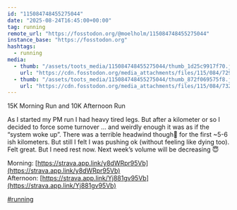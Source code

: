 ```yaml
---
id: "115084748455275044"
date: "2025-08-24T16:45:00+00:00"
tag: running
remote_url: "https://fosstodon.org/@moelholm/115084748455275044"
instance_base: "https://fosstodon.org"
hashtags:
  - running
media:
  - thumb: "/assets/toots_media/115084748455275044/thumb_1d25c9917f70.jpeg"
    url: "https://cdn.fosstodon.org/media_attachments/files/115/084/729/586/609/009/original/03f3f63ccf40d1c7.jpeg"
  - thumb: "/assets/toots_media/115084748455275044/thumb_872f069575f8.jpeg"
    url: "https://cdn.fosstodon.org/media_attachments/files/115/084/732/710/841/858/original/ad6204fb8ffd55c3.jpeg"
---
```

15K Morning Run and 10K Afternoon Run

As I started my PM run I had heavy tired legs. But after a kilometer or so I decided to force some turnover … and weirdly enough it was as if the “system woke up”. There was a terrible headwind though💨 for the first ~5-6 ish kilometers. But still I felt I was pushing ok (without feeling like dying too). Felt great. But I need rest now. Next week’s volume will be decreasing 😇

Morning: [https://strava.app.link/y8dWRpr95Vb](https://strava.app.link/y8dWRpr95Vb)  
Afternoon: [https://strava.app.link/Yj881gv95Vb](https://strava.app.link/Yj881gv95Vb)

[#running](https://fosstodon.org/tags/running)
